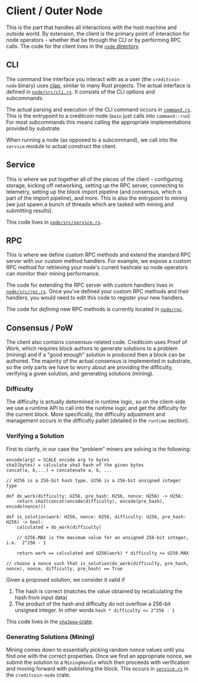 # Client / Outer Node

This is the part that handles all interactions with the host machine and outside world.
By extension, the client is the primary point of interaction for node operators - whether that be
through the CLI or by performing RPC calls.
The code for the client lives in the [`node` directory](../../../node).

## CLI

The command line interface you interact with as a user (the `creditcoin-node` binary) uses
[clap](https://docs.rs/clap), similar to many Rust projects.
The actual interface is defined in [`node/src/cli.rs`](../../../node/src/cli.rs). It consists of the
CLI options and subcommands.

The actual parsing and execution of the CLI command occurs in [`command.rs`](../../../node/src/command.rs).
This is the entrypoint to a creditcoin node (`main` just calls into `command::run`)
For most subcommands this means calling the appropriate implementations provided by substrate.

When running a node (as opposed to a subcommand), we call into the `service` module to actual construct
the client.

## Service

This is where we put together all of the pieces of the client - configuring storage, kicking off networking,
setting up the RPC server,
connecting to telemetry, setting up the block import pipeline (and consensus, which is part of the import pipeline), and more.
This is also the entrypoint to mining (we just spawn a bunch of threads which are tasked with mining and submitting results).

This code lives in [`node/src/service.rs`](../../../node/src/service.rs).

## RPC

This is where we define custom RPC methods and extend the standard RPC server with our custom method handlers.
For example, we expose a custom RPC method for retrieving
your node's current hashrate so node operators can monitor their mining performance.

The code for extending the RPC server with custom handlers lives in [`node/src/rpc.rs`](../../../node/src/rpc.rs). Once
you've defined your custom RPC methods and their handlers, you would need to edit this code to register your new handlers.

The code for _defining_ new RPC methods is currently located in [`node/rpc`](../../../node/rpc).

## Consensus / PoW

The client also contains consensus-related code. Creditcoin uses Proof of Work, which requires block authors
to generate solutions to a problem (mining) and if a "good enough" solution is produced then a block can be authored. The majority of the actual
consensus is implemented in substrate, so the only parts we have to worry about are providing the difficulty, verifying
a given solution, and generating solutions (mining).

### Difficulty

The difficulty is actually determined in runtime logic, so on the client-side we use a runtime API to call into the runtime
logic and get the difficulty for the current block. More specifically, the difficulty adjustment and management occurs in the
difficulty pallet (detailed in the `runtime` section).

### Verifying a Solution

First to clarify, in our case the "problem" miners are solving is the following:

```pseudocode
encode(arg) = SCALE encode arg to bytes
sha3(bytes) = calculate sha3 hash of the given bytes
concat(a, b,...) = concatenate a, b, ...

// H256 is a 256-bit hash type, U256 is a 256-bit unsigned integer type

def do_work(difficulty: U256, pre_hash: H256, nonce: H256) -> H256:
    return sha3(concat(encode(difficulty), encode(pre_hash), encode(nonce)))

def is_solution(work: H256, nonce: H256, difficulty: U256, pre_hash: H256) -> bool:
    calculated = do_work(difficulty)
    
    // U256.MAX is the maximum value for an unsigned 256-bit integer, i.e.  2^256 - 1

    return work == calculated and U256(work) * difficulty <= U256.MAX

// choose a nonce such that is_solution(do_work(difficulty, pre_hash, nonce), nonce, difficulty, pre_hash) == True
```

Given a proposed solution, we consider it valid if

1. The hash is correct (matches the value obtained by recalculating the hash from input data)
2. The product of the hash and difficulty do not overflow a 256-bit unsigned integer. In other words `hash * difficulty <= 2^256 - 1`

This code lives in the [`sha3pow` crate](../../../sha3pow).

### Generating Solutions (Mining)

Mining comes down to essentially picking random nonce values until you find one with the correct properties.
Once we find an appropriate nonce, we submit the solution to a `MiningHandle` which then proceeds with verification and moving forward
with publishing the block. This occurs in [`service.rs`](../../../node/src/../../../node/src/service.rs) in the `creditcoin-node` crate.
